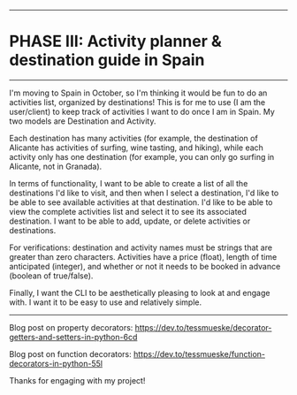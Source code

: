 *****************************************************************

 # PHASE III: Activity planner & destination guide in Spain #

 *****************************************************************

I'm moving to Spain in October, so I'm thinking it would be fun to do an activities list, organized by destinations! This is for me to use (I am the user/client) to keep track of activities I want to do once I am in Spain. My two models are Destination and Activity.

Each destination has many activities (for example, the destination of Alicante has activities of surfing, wine tasting, and hiking), while each activity only has one destination (for example, you can only go surfing in Alicante, not in Granada).  

In terms of functionality, I want to be able to create a list of all the destinations I'd like to visit, and then when I select a destination, I'd like to be able to see available activities at that destination. I'd like to be able to view the complete activities list and select it to see its associated destination. I want to be able to add, update, or delete activities or destinations.

For verifications: destination and activity names must be strings that are greater than zero characters. Activities have a price (float), length of time anticipated (integer), and whether or not it needs to be booked in advance (boolean of true/false).

Finally, I want the CLI to be aesthetically pleasing to look at and engage with. I want it to be easy to use and relatively simple. 

*****************************************************************

Blog post on property decorators: https://dev.to/tessmueske/decorator-getters-and-setters-in-python-6cd

Blog post on function decorators: https://dev.to/tessmueske/function-decorators-in-python-55l

Thanks for engaging with my project! 